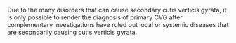 Due to the many disorders that can cause secondary cutis verticis gyrata, it is only possible to render the diagnosis of primary CVG after complementary investigations have ruled out local or systemic diseases that are secondarily causing cutis verticis gyrata.